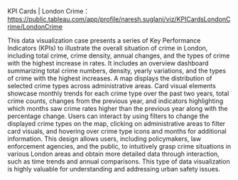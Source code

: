 KPI Cards | London Crime：https://public.tableau.com/app/profile/naresh.suglani/viz/KPICardsLondonCrime/LondonCrime


This data visualization case presents a series of Key Performance Indicators (KPIs) to illustrate the overall situation of crime in London, including total crime, crime density, 
annual changes, and the types of crime with the highest increase in rates. It includes an overview dashboard summarizing total crime numbers, density, yearly variations, and the 
types of crime with the highest increases. A map displays the distribution of selected crime types across administrative areas. Card visual elements showcase monthly trends for 
each crime type over the past two years, total crime counts, changes from the previous year, and indicators highlighting which months saw crime rates higher than the previous year
along with the percentage change. Users can interact by using filters to change the displayed crime types on the map, clicking on administrative areas to filter card visuals, and
hovering over crime type icons and months for additional information. This design allows users, including policymakers, law enforcement agencies, and the public, to intuitively 
grasp crime situations in various London areas and obtain more detailed data through interaction, such as time trends and annual comparisons. This type of data visualization is 
highly valuable for understanding and addressing urban safety issues.
